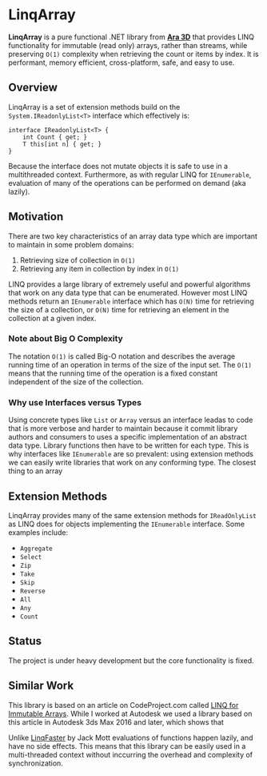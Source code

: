 # LinqArray

**LinqArray** is a pure functional .NET library from **[Ara 3D](https://ara3d.com)** that provides LINQ functionality for 
immutable (read only) arrays, rather than streams, while preserving `O(1)` complexity when retrieving the count or items by index. 
It is performant, memory efficient, cross-platform, safe, and easy to use.

## Overview 

LinqArray is a set of extension methods build on the `System.IReadonlyList<T>` interface which effectively is: 

```
interface IReadonlyList<T> {
    int Count { get; }
    T this[int n] { get; }
}
```

Because the interface does not mutate objects it is safe to use in a multithreaded context. Furthermore, as with regular LINQ for `IEnumerable`, 
evaluation of many of the operations can be performed on demand (aka lazily). 

## Motivation

There are two key characteristics of an array data type which are important to maintain in some problem domains: 
1. Retrieving size of collection in `O(1)` 
2. Retrieving any item in collection by index in `O(1)` 

LINQ provides a large library of extremely useful and powerful algorithms that work on any data type that can be enumerated. 
However most LINQ methods return an `IEnumerable` interface which has `O(N)` time for retrieving the size of a collection, or `O(N)` time 
for retrieving  an element in the collection at a given index. 

### Note about Big O Complexity 

The notation `O(1)` is called Big-O notation and describes the average running time of an operation in terms of the size of the input set. 
The `O(1)` means that the running time of the operation is a fixed constant independent of the size of the collection.  

### Why use Interfaces versus Types 

Using concrete types like `List` or `Array` versus an interface leadas to code that is more verbose and harder to maintain because it 
commit library authors and consumers to uses a specific implementation of an abstract data type. Library functions then have to be written 
for each type. This is why interfaces like `IEnumerable` are so prevalent: using extension methods we can easily write libraries that work 
on any conforming type. The closest thing to an array 

## Extension Methods 

LinqArray provides many of the same extension methods for `IReadOnlyList` as LINQ does for objects implementing the `IEnumerable` interface. Some examples include: 

* `Aggregate`
* `Select`
* `Zip`
* `Take`
* `Skip` 
* `Reverse` 
* `All`
* `Any`
* `Count`

## Status 

The project is under heavy development but the core functionality is fixed. 

## Similar Work

This library is based on an article on CodeProject.com called [LINQ for Immutable Arrays](https://www.codeproject.com/Articles/517728/LINQ-for-Immutable-Arrays). While I worked at Autodesk we used a library based on this article in Autodesk 3ds Max 2016 and later, which shows that 

Unlike [LinqFaster](https://github.com/jackmott/LinqFaster) by Jack Mott evaluations of functions happen lazily, and have no side effects. This means that this library can be easily used in a multi-threaded context without inccurring the overhead and complexity of  synchronization. 